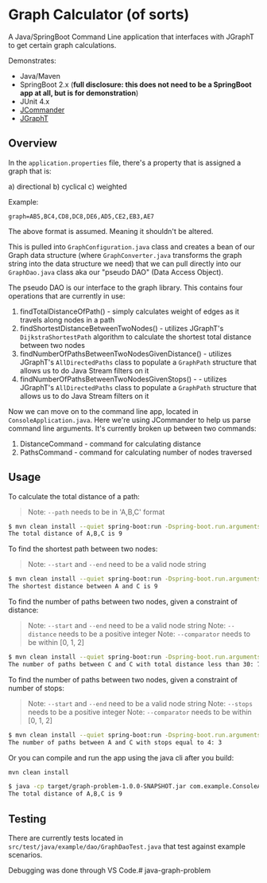 # Graph Calculator (of sorts)

A Java/SpringBoot Command Line application that interfaces with JGraphT to get certain graph calculations.

Demonstrates:

* Java/Maven
* SpringBoot 2.x (**full disclosure: this does not need to be a SpringBoot app at all, but is for demonstration**)
* JUnit 4.x
* [JCommander](https://jcommander.org/)
* [JGraphT](https://jgrapht.org/)

## Overview

In the `application.properties` file, there's a property that is assigned a graph that is:

a) directional
b) cyclical
c) weighted

Example:
```
graph=AB5,BC4,CD8,DC8,DE6,AD5,CE2,EB3,AE7
```

The above format is assumed. Meaning it shouldn't be altered.

This is pulled into `GraphConfiguration.java` class and creates a bean of our Graph data structure (where `GraphConverter.java` transforms the graph string into the data structure we need) that we can pull directly into our `GraphDao.java` class aka our "pseudo DAO" (Data Access Object).

The pseudo DAO is our interface to the graph library. This contains four operations that are currently in use:

1) findTotalDistanceOfPath() - simply calculates weight of edges as it travels along nodes in a path
2) findShortestDistanceBetweenTwoNodes() - utilizes JGraphT's `DijkstraShortestPath` algorithm to calculate the shortest total distance between two nodes
3) findNumberOfPathsBetweenTwoNodesGivenDistance() - utilizes JGraphT's `AllDirectedPaths` class to populate a `GraphPath` structure that allows us to do Java Stream filters on it
4) findNumberOfPathsBetweenTwoNodesGivenStops() - - utilizes JGraphT's `AllDirectedPaths` class to populate a `GraphPath` structure that allows us to do Java Stream filters on it

Now we can move on to the command line app, located in `ConsoleApplication.java`. Here we're using JCommander to help us parse command line arguments. It's currently broken up between two commands:

1) DistanceCommand - command for calculating distance
2) PathsCommand - command for calculating number of nodes traversed

## Usage

To calculate the total distance of a path:

> Note: `--path` needs to be in 'A,B,C' format

```bash
$ mvn clean install --quiet spring-boot:run -Dspring-boot.run.arguments="distance --path A,B,C"
The total distance of A,B,C is 9
```

To find the shortest path between two nodes:

> Note: `--start` and `--end` need to be a valid node string

```bash
$ mvn clean install --quiet spring-boot:run -Dspring-boot.run.arguments="distance --start A --end C"
The shortest distance between A and C is 9
```

To find the number of paths between two nodes, given a constraint of distance:

> Note: `--start` and `--end` need to be a valid node string
> Note: `--distance` needs to be a positive integer
> Note: `--comparator` needs to be within [0, 1, 2]

```bash
$ mvn clean install --quiet spring-boot:run -Dspring-boot.run.arguments="paths --start C --end C --distance 30 --comparator 1"
The number of paths between C and C with total distance less than 30: 7
```

To find the number of paths between two nodes, given a constraint of number of stops:

> Note: `--start` and `--end` need to be a valid node string
> Note: `--stops` needs to be a positive integer
> Note: `--comparator` needs to be within [0, 1, 2]

```bash
$ mvn clean install --quiet spring-boot:run -Dspring-boot.run.arguments="paths --start A --end C --stops 4 --comparator 0"
The number of paths between A and C with stops equal to 4: 3
```

Or you can compile and run the app using the java cli after you build:

```bash
mvn clean install
```

```bash
$ java -cp target/graph-problem-1.0.0-SNAPSHOT.jar com.example.ConsoleApplication distance --path A,B,C
The total distance of A,B,C is 9
```

## Testing

There are currently tests located in `src/test/java/example/dao/GraphDaoTest.java` that test against example scenarios.

Debugging was done through VS Code.# java-graph-problem
